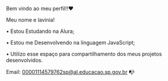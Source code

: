 Bem vindo ao meu perfil!!❤️

Meu nome e lavinia!

• Estou Estudando na Alura;

• Estou me Desenvolvendo na linguagem JavaScript;

• Utilizo esse espaço para compartilhamento dos meus projetos desenvolvidos.

Email:
00001114579762sp@al.educacao.sp.gov.br 📭
